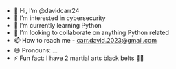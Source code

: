 - 👋 Hi, I’m @davidcarr24
- 👀 I’m interested in cybersecurity
- 🌱 I’m currently learning Python
- 💞️ I’m looking to collaborate on anything Python related
- 📫 How to reach me - carr.david.2023@gmail.com
- 😄 Pronouns: ...
- ⚡ Fun fact: I have 2 martial arts black belts 🥋🥋

<!---
davidcarr24/davidcarr24 is a ✨ special ✨ repository because its `README.md` (this file) appears on your GitHub profile.
You can click the Preview link to take a look at your changes.
--->
